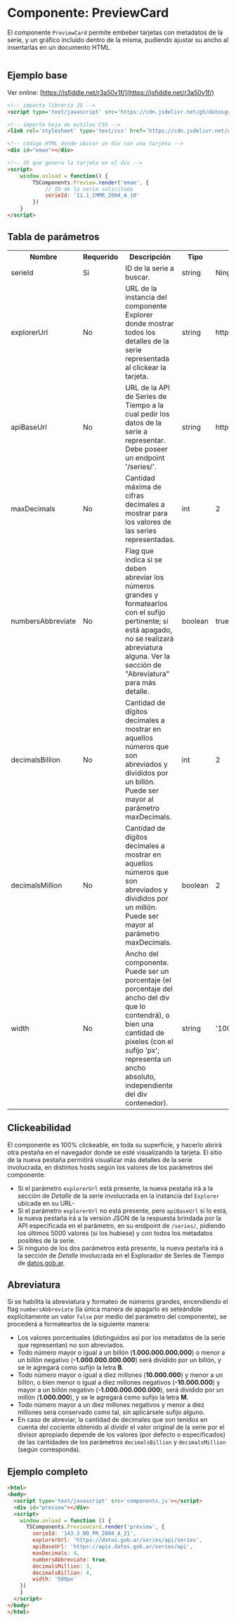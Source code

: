 # Componente: PreviewCard

El componente `PreviewCard` permite embeber tarjetas con metadatos de la serie, y un gráfico incluido dentro de la misma, pudiendo ajustar su ancho al insertarlas en un documento HTML.

<link rel="stylesheet" href="https://cdn.jsdelivr.net/gh/datosgobar/series-tiempo-ar-explorer@ts_components_2.8.1/dist/css/components.css" type="text/css">
<script type='text/javascript' src='https://cdn.jsdelivr.net/gh/datosgobar/series-tiempo-ar-explorer@ts_components_2.8.1/dist/js/components.js'></script>

<style>
    .row {
        width: 90%;
        margin: auto;
        display: flex;
        justify-content: center;
    }
</style>

<div class="row">
    <div id="preview"></div>
</div>

## Ejemplo base
Ver online: [https://jsfiddle.net/r3a50y1f/](https://jsfiddle.net/r3a50y1f/)

```html
<!-- importa librería JS -->
<script type='text/javascript' src='https://cdn.jsdelivr.net/gh/datosgobar/series-tiempo-ar-explorer@ts_components_2.8.1/dist/js/components.js'></script>

<!-- importa hoja de estilos CSS -->
<link rel='stylesheet' type='text/css' href='https://cdn.jsdelivr.net/gh/datosgobar/series-tiempo-ar-explorer@ts_components_2.8.1/dist/css/components.css'/>

<!-- código HTML donde ubicar un div con una tarjeta -->
<div id="emae"></div>

<!-- JS que genera la tarjeta en el div -->
<script>
    window.onload = function() {
        TSComponents.Preview.render('emae', {
            // ID de la serie solicitada
            serieId: '11.1_CMMR_2004_A_10'
        })
    }
</script>
```

## Tabla de parámetros

<table>
    <tr>
        <th>Nombre</th>
        <th>Requerido</th>
        <th>Descripción</th>
        <th>Tipo</th>
        <th>Default</th>
        <th>Ejemplos</th>
    </tr>
    <tr>
        <td>serieId</td>
        <td>Si</td>
        <td>ID de la serie a buscar.</td>
        <td>string</td>
        <td>Ninguno</td>
        <td>bcra_5</td>
    </tr>
    <tr>
        <td>explorerUrl</td>
        <td>No</td>
        <td>URL de la instancia del componente Explorer donde mostrar todos los detalles de la serie representada al clickear la tarjeta.</td>
        <td>string</td>
        <td>https://datos.gob.ar/series/api/series</td>
        <td>https://miexplorer.org/series</td>
    </tr>
    <tr>
        <td>apiBaseUrl</td>
        <td>No</td>
        <td>URL de la API de Series de Tiempo a la cual pedir los datos de la serie a representar. Debe poseer un endpoint '/series/'.</td>
        <td>string</td>
        <td>https://apis.datos.gob.ar/series/api</td>
        <td>https://miapi.org/api</td>
    </tr>
    <tr>
        <td>maxDecimals</td>
        <td>No</td>
        <td>Cantidad máxima de cifras decimales a mostrar para los valores de las series representadas.</td>
        <td>int</td>
        <td>2</td>
        <td>5</td>
    </tr>
    <tr>
        <td>numbersAbbreviate</td>
        <td>No</td>
        <td>Flag que indica si se deben abreviar los números grandes y formatearlos con el sufijo pertinente; si está apagado, no se realizará abreviatura alguna. Ver la sección de "Abreviatura" para más detalle.</td>
        <td>boolean</td>
        <td>true</td>
        <td>false</td>
    </tr>
    <tr>
        <td>decimalsBillion</td>
        <td>No</td>
        <td>Cantidad de dígitos decimales a mostrar en aquellos números que son abreviados y divididos por un billón. Puede ser mayor al parámetro maxDecimals.</td>
        <td>int</td>
        <td>2</td>
        <td>4</td>
    </tr>
    <tr>
        <td>decimalsMillion</td>
        <td>No</td>
        <td>Cantidad de dígitos decimales a mostrar en aquellos números que son abreviados y divididos por un millón. Puede ser mayor al parámetro maxDecimals.</td>
        <td>boolean</td>
        <td>2</td>
        <td>0</td>
    </tr>
    <tr>
        <td>width</td>
        <td>No</td>
        <td>Ancho del componente. Puede ser un porcentaje (el porcentaje del ancho del div que lo contendrá), o bien una cantidad de pixeles (con el sufijo 'px'; representa un ancho absoluto, independiente del div contenedor).</td>
        <td>string</td>
        <td>'100%'</td>
        <td>'50%', '560px'</td>
    </tr>
</table>

## Clickeabilidad

El componente es 100% clickeable, en toda su superficie, y hacerlo abrirá otra pestaña en el navegador donde se esté visualizando la tarjeta. El sitio de la nueva pestaña permitirá visualizar más detalles de la serie involucrada, en distintos hosts según los valores de los parámetros del componente:

* Si el parámetro `explorerUrl` está presente, la nueva pestaña irá a la sección de *Detalle* de la serie involucrada en la instancia del `Explorer` ubicada en su URL-
* Si el parámetro `explorerUrl` no está presente, pero `apiBaseUrl` si lo está, la nueva pestaña irá a la versión JSON de la respuesta brindada por la API especificada en el parámetro, en su endpoint de `/series/`, pidiendo los últimos 5000 valores (si los hubiese) y con todos los metadatos posibles de la serie.
* Si ninguno de los dos parámetros está presente, la nueva pestaña irá a la sección de *Detalle* involucrada en el Explorador de Series de Tiempo de [datos.gob.ar](datos.gob.ar).

## Abreviatura

Si se habilita la abreviatura y formateo de números grandes, encendiendo el flag `numbersAbbreviate` (la única manera de apagarlo es seteándole explícitamente un valor `false` por medio del parámetro del componente), se procederá a formatearlos de la siguiente manera:

* Los valores porcentuales (distinguidos así por los metadatos de la serie que representan) no son abreviados.
* Todo número mayor o igual a un billón (**1.000.000.000.000**) o menor a un billón negativo (**-1.000.000.000.000**) será dividido por un billón, y se le agregará como sufijo la letra **B**.
* Todo número mayor o igual a diez millones (**10.000.000**) y menor a un billón, o bien menor o igual a diez millones negativos (**-10.000.000**) y mayor a un billón negativo (**-1.000.000.000.000**), será dividido por un millón (**1.000.000**), y se le agregará como sufijo la letra **M**.
* Todo número mayor a un diez millones negativos y menor a diez millones será conservado como tal, sin aplicársele sufijo alguno.
* En caso de abreviar, la cantidad de decimales que son tenidos en cuenta del cociente obtenido al dividir el valor original de la serie por el divisor apropiado depende de los valores (por defecto o especificados) de las cantidades de los parámetros `decimalsBillion` y `decimalsMillion` (según corresponda).

## Ejemplo completo

```html
<html>
<body>
  <script type='text/javascript' src='components.js'></script>
  <div id="preview"></div>
  <script>
    window.onload = function () {
      TSComponents.PreviewCard.render('preview', {
        serieId: '143.3_NO_PR_2004_A_21',
        explorerUrl: 'https://datos.gob.ar/series/api/series',
        apiBaseUrl: 'https://apis.datos.gob.ar/series/api',
        maxDecimals: 4,
        numbersAbbreviate: true,
        decimalsMillion: 3,
        decimalsBillion: 4,
        width: '500px'
    })
    }
  </script>
</body>
</html>
```

<script>
    window.onload = function() {
        
        TSComponents.PreviewCard.render('preview', {
            serieId: '143.3_NO_PR_2004_A_21',
            maxDecimals: 4,
            width: '500px'
        })

    }
</script>